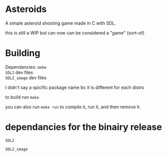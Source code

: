 # Asteroids


A simple asteroid shooting game made in C with SDL.

this is still a WIP but can now can be considered a "game" (sort-of)

# Building 

Dependancies:
`make`<br /> 
`SDL2` dev files <br />
`SDL2_image` dev files <br />

I didn't say a spicific package name bc it is different for each distro
  
to build run `make`

you can also run `make run` to compile it, run it, and then remove it.

# dependancies for the binairy release

`SDL2`

`SDL2_image`
